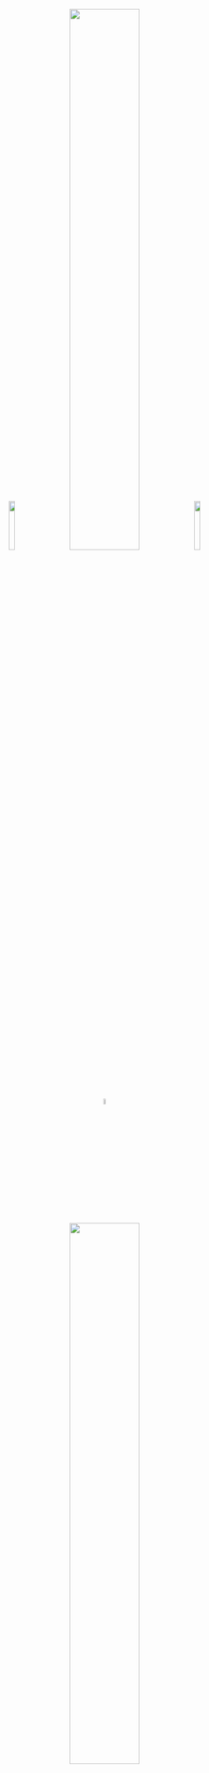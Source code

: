 
  
<p align="center" width="100%">
<img width="15%" src="https://www.dropbox.com/scl/fi/qg2ej2vyx0tgaerrcpoel/topSpeen.webp?rlkey=m51zat9dg2s3bczbllr78ti8q&st=0r7hsbh1&dl=1">
    <img width="50%" src="https://www.dropbox.com/scl/fi/xi5i3gfp8m5johqw5j390/bigSpeen.webp?rlkey=5na45jd5zc5480z9uxwuoinv8&st=ma60ab1b&dl=1">
<img width="15%" src="https://www.dropbox.com/scl/fi/qg2ej2vyx0tgaerrcpoel/topSpeen.webp?rlkey=m51zat9dg2s3bczbllr78ti8q&st=0r7hsbh1&dl=1">
</p>


<p align="center" width="100%">
<a href="https://discord.gg/pZFR4sES"><img width="5%" src="https://www.dropbox.com/scl/fi/96uoyd529gq617880m0cu/636e0a6a49cf127bf92de1e2_icon_clyde_blurple_RGB.png?rlkey=343xgtya1h3r53bblx8lns473&st=ih0q2alh&dl=1"></a>
</p>

##

<p align="center"><img width="50%" src="https://www.dropbox.com/scl/fi/r71r794l58t66bnahwd01/spinnychairslogo.png?rlkey=exp7sr76l1pz0nelye2czjkut&st=g5tf25d3&dl=1"></p>

<p align="center">This mod uninstalls SpinnyChairs, re-adding the default console chair </p>

